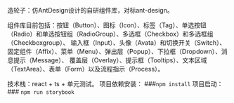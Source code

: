 造轮子：仿AntDesign设计的自研组件库，对标ant-design。 

组件库目前包括：按钮（Button）、图标（Icon）、标签（Tag）、单选按钮（Radio）和单选按钮组（RadioGroup）、多选框（Checkbox）和多选框组（Checkboxgroup）、
输入框（Input）、头像（Avata）和切换开关（Switch）、固定组件（Affix）、菜单（Menu）、弹出层（Popup）、下拉框（Dropdown）、消息提示（Message）、
覆盖层（Overlay）、提示框（Tooltips）、文本区域（TextArea）、表单（Form）以及流程指示（Process）。

技术栈：react + ts + 单元测试。
项目依赖安装：
###`npm install`
项目启动：### `npm run storybook`
